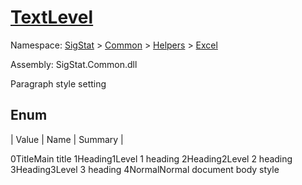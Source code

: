 # [TextLevel](./TextLevel.md)
Namespace: [SigStat]() > [Common](./../../README.md) > [Helpers](./../README.md) > [Excel](./README.md)

Assembly: SigStat.Common.dll


Paragraph style setting

##	Enum

| Value | Name | Summary | 

0TitleMain title
1Heading1Level 1 heading
2Heading2Level 2 heading
3Heading3Level 3 heading
4NormalNormal document body style


